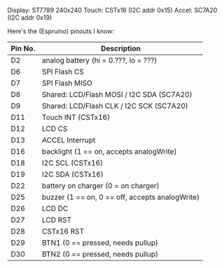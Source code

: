Display: ST7789 240x240
Touch: CSTx16 (I2C addr 0x15)
Accel: SC7A20 (I2C addr 0x19)

Here's the (Espruino) pinouts I know:

| Pin No.  | Description |
| ------------- | ------------- |
|D2| analog battery (hi = 0.???, lo = ???)|
|D6 | SPI Flash CS |
|D7 | SPI Flash MISO |
|D8 | Shared: LCD/Flash MOSI / I2C SDA (SC7A20) |
|D9 | Shared: LCD/Flash CLK / I2C SCK (SC7A20) |
|D11| Touch INT (CSTx16)|
|D12| LCD CS |
|D13| ACCEL Interrupt |
|D16| backlight (1 == on, accepts analogWrite)|
|D18| I2C SCL (CSTx16)|
|D19| I2C SDA (CSTx16)|
|D22| battery on charger (0 = on charger) |
|D25| buzzer (1 == on, 0 == off, accepts analogWrite)|
|D26| LCD DC |
|D27| LCD RST |
|D28| CSTx16 RST|
|D29| BTN1 (0 == pressed, needs pullup)|
|D30| BTN2 (0 == pressed, needs pullup)|
